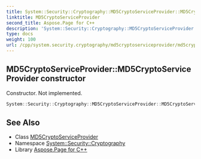 ```yaml
---
title: System::Security::Cryptography::MD5CryptoServiceProvider::MD5CryptoServiceProvider constructor
linktitle: MD5CryptoServiceProvider
second_title: Aspose.Page for C++
description: 'System::Security::Cryptography::MD5CryptoServiceProvider::MD5CryptoServiceProvider constructor. Constructor. Not implemented in C++.'
type: docs
weight: 100
url: /cpp/system.security.cryptography/md5cryptoserviceprovider/md5cryptoserviceprovider/
---
```

## MD5CryptoServiceProvider::MD5CryptoServiceProvider constructor


Constructor. Not implemented.

```cpp
System::Security::Cryptography::MD5CryptoServiceProvider::MD5CryptoServiceProvider()
```

## See Also

* Class [MD5CryptoServiceProvider](../)
* Namespace [System::Security::Cryptography](../../)
* Library [Aspose.Page for C++](../../../)
